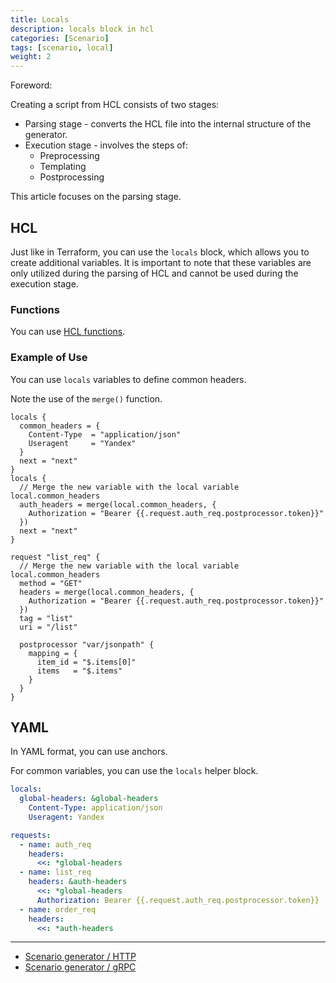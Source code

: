 ```yaml
---
title: Locals
description: locals block in hcl
categories: [Scenario]
tags: [scenario, local]
weight: 2
---
```


Foreword:

Creating a script from HCL consists of two stages:
- Parsing stage - converts the HCL file into the internal structure of the generator.
- Execution stage - involves the steps of:
    - Preprocessing
    - Templating
    - Postprocessing

This article focuses on the parsing stage.

## HCL

Just like in Terraform, you can use the `locals` block, which allows you to create additional variables. 
It is important to note that these variables are only utilized during the parsing of HCL and cannot be used 
during the execution stage.

### Functions

You can use [HCL functions](functions.md#hcl-functions).

### Example of Use

You can use `locals` variables to define common headers.

Note the use of the `merge()` function.

```hcl
locals {
  common_headers = {
    Content-Type  = "application/json"
    Useragent     = "Yandex"
  }
  next = "next"
}
locals {
  // Merge the new variable with the local variable local.common_headers
  auth_headers = merge(local.common_headers, {
    Authorization = "Bearer {{.request.auth_req.postprocessor.token}}"
  })
  next = "next"
}

request "list_req" {
  // Merge the new variable with the local variable local.common_headers
  method = "GET"
  headers = merge(local.common_headers, {
    Authorization = "Bearer {{.request.auth_req.postprocessor.token}}"
  })
  tag = "list"
  uri = "/list"

  postprocessor "var/jsonpath" {
    mapping = {
      item_id = "$.items[0]"
      items   = "$.items"
    }
  }
}
```

## YAML

In YAML format, you can use anchors.

For common variables, you can use the `locals` helper block.

```yaml
locals:
  global-headers: &global-headers
    Content-Type: application/json
    Useragent: Yandex

requests:
  - name: auth_req
    headers:
      <<: *global-headers
  - name: list_req
    headers: &auth-headers
      <<: *global-headers
      Authorization: Bearer {{.request.auth_req.postprocessor.token}}
  - name: order_req
    headers:
      <<: *auth-headers
```

---

- [Scenario generator / HTTP](../scenario-http-generator.md)
- [Scenario generator / gRPC](../scenario-grpc-generator.md)
